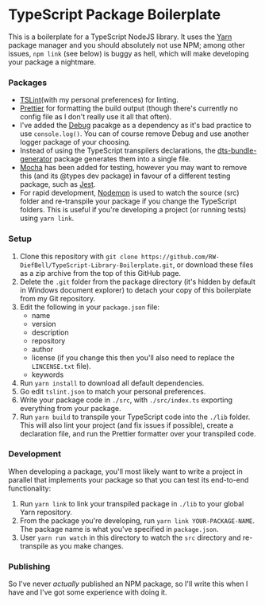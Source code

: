 # TypeScript Package Boilerplate

This is a boilerplate for a TypeScript NodeJS library. It uses the [Yarn](https://yarnpkg.com/) package manager and you should absolutely not use NPM; among other issues, `npm link` (see below) is buggy as hell, which will make developing your package a nightmare.


### Packages
- [TSLint](https://www.npmjs.com/package/tslint)(with my personal preferences) for linting.
- [Prettier](https://www.npmjs.com/package/prettier) for formatting the build output (though there's currently no config file as I don't really use it all that often).
- I've added the [Debug](https://www.npmjs.com/package/debug) pacakge as a dependency as it's bad practice to use `console.log()`. You can of course remove Debug and use another logger package of your choosing.
- Instead of using the TypeScript transpilers declarations, the [dts-bundle-generator](https://www.npmjs.com/package/dts-bundle-generator) package generates them into a single file.
- [Mocha](https://www.npmjs.com/package/mocha) has been added for testing, however you may want to remove this (and its @types dev package) in favour of a different testing package, such as [Jest](https://www.npmjs.com/package/jest).
- For rapid development, [Nodemon](https://www.npmjs.com/package/nodemon) is used to watch the source (src) folder and re-transpile your package if you change the TypeScript folders. This is useful if you're developing a project (or running tests) using `yarn link`.


### Setup
1. Clone this repository with `git clone https://github.com/RW-DiefBell/TypeScript-Library-Boilerplate.git`, or download these files as a zip archive from the top of this GitHub page.
2. Delete the `.git` folder from the package directory (it's hidden by default in Windows document explorer) to detach your copy of this boilerplate from my Git repository.
3. Edit the following in your `package.json` file:
	- name
	- version
	- description
	- repository
	- author
	- license (if you change this then you'll also need to replace the `LINCENSE.txt` file).
	- keywords
4. Run `yarn install` to download all default dependencies.
5. Go edit `tslint.json` to match your personal preferences.
6. Write your package code in `./src`, with `./src/index.ts` exporting everything from your package.
7. Run `yarn build` to transpile your TypeScript code into the `./lib` folder. This will also lint your project (and fix issues if possible), create a declaration file, and run the Prettier formatter over your transpiled code.


### Development
When developing a package, you'll most likely want to write a project in parallel that implements your package so that you can test its end-to-end functionality:
1. Run `yarn link` to link your transpiled package in `./lib` to your global Yarn repository.
2. From the package you're developing, run `yarn link YOUR-PACKAGE-NAME`. The package name is what you've specified in `package.json`.
3. User `yarn run watch` in this directory to watch the `src` directory and re-transpile as you make changes.


### Publishing
So I've never <i>actually</i> published an NPM package, so I'll write this when I have and I've got some experience with doing it.